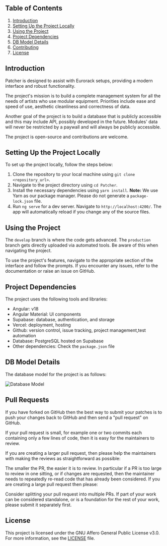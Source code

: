 ## Table of Contents

1. [Introduction](#introduction)
2. [Setting Up the Project Locally](#setting-up-the-project-locally)
3. [Using the Project](#using-the-project)
4. [Project Dependencies](#project-dependencies)
5. [DB Model Details](#db-model-details)
6. [Contributing](#contributing)
7. [License](#license)

## Introduction

Patcher is designed to assist with Eurorack setups, providing a modern interface and robust functionality.

The project's mission is to build a complete management system for all the needs of artists who use modular equipment.
Priorities include ease and speed of use, aesthetic cleanliness and correctness of data.

Another goal of the project is to build a database that is publicly accessible and this may include API, possibly
developed in the future.
Modules' data will never be restricted by a paywall and will always be publicly accessible.

The project is open-source and contributions are welcome.

## Setting Up the Project Locally

To set up the project locally, follow the steps below:

1. Clone the repository to your local machine using `git clone <repository_url>`.
2. Navigate to the project directory using `cd Patcher`.
3. Install the necessary dependencies using `yarn install`. **Note:** We use Yarn as our package manager. Please do not generate a `package-lock.json` file.
4. Run `ng serve` for a dev server. Navigate to `http://localhost:4200/`. The app will automatically reload if you change any of the source files.

## Using the Project

The `develop` branch is where the code gets advanced. The `production` branch gets directly uploaded via automated tools. Be aware of this when navigating the project.

To use the project's features, navigate to the appropriate section of the interface and follow the prompts. If you
encounter any issues, refer to the documentation or raise an issue on GitHub.

## Project Dependencies

The project uses the following tools and libraries:

- Angular: v18
- Angular Material: UI components
- Supabase: database, authentication, and storage
- Vercel: deployment, hosting
- Github: version control, issue tracking, project management,test automation
- Database: PostgreSQL hosted on Supabase
- Other dependencies: Check the `package.json` file

## DB Model Details

The database model for the project is as follows:

![Database Model](https://user-images.githubusercontent.com/16295552/155419090-3e3a0cd6-77b9-4d3b-91be-d525ef43dd03.png)

## Pull Requests

If you have forked on GitHub then the best way to submit your patches is to push your changes back to GitHub and then
send a "pull request" on GitHub.

If your pull request is small, for example one or two commits each containing only a few lines of code, then it is easy
for the maintainers to review.

If you are creating a larger pull request, then please help the maintainers with making the reviews as straightforward
as possible:

The smaller the PR, the easier it is to review. In particular if a PR is too large to review in one sitting, or if
changes are requested, then the maintainer needs to repeatedly re-read code that has already been considered.
If you are creating a large pull request then please:

Consider splitting your pull request into multiple PRs. If part of your work can be considered standalone, or is a
foundation for the rest of your work, please submit it separately first.

## License

This project is licensed under the GNU Affero General Public License v3.0. For more information, see
the [LICENSE](LICENSE.txt) file.